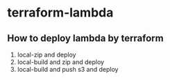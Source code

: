 # terraform-lambda

## How to deploy lambda by terraform

1. local-zip and deploy
2. local-build and zip and deploy
3. local-build and push s3 and deploy
